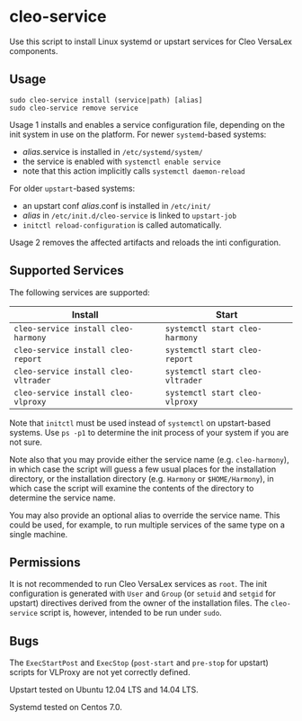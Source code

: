 # cleo-service

Use this script to install Linux systemd or upstart services for Cleo VersaLex components.

## Usage

```
sudo cleo-service install (service|path) [alias]
sudo cleo-service remove service
```

Usage 1 installs and enables a service configuration file, depending on the init system in use on the platform.  For newer `systemd`-based systems:

- *alias*.service is installed in `/etc/systemd/system/`
- the service is enabled with `systemctl enable service`
- note that this action implicitly calls `systemctl daemon-reload`

For older `upstart`-based systems:

- an upstart conf *alias*.conf is installed in `/etc/init/`
- *alias* in `/etc/init.d/cleo-service` is linked to `upstart-job`
- `initctl reload-configuration` is called automatically.

Usage 2 removes the affected artifacts and reloads the inti configuration.

## Supported Services

The following services are supported:

| Install | Start |
|---------|-------|
| `cleo-service install cleo-harmony`  | `systemctl start cleo-harmony`  |
| `cleo-service install cleo-report`   | `systemctl start cleo-report`   |
| `cleo-service install cleo-vltrader` | `systemctl start cleo-vltrader` |
| `cleo-service install cleo-vlproxy`  | `systemctl start cleo-vlproxy`  |

Note that `initctl` must be used instead of `systemctl` on upstart-based systems.  Use `ps -p1` to determine the init process of your system if you are not sure.

Note also that you may provide either the service name (e.g. `cleo-harmony`), in which case the script will guess a few usual places for the installation directory, or the installation directory (e.g. `Harmony` or `$HOME/Harmony`), in which case the script will examine the contents of the directory to determine the service name.

You may also provide an optional alias to override the service name.  This could be used, for example, to run multiple services of the same type on a single machine.

## Permissions

It is not recommended to run Cleo VersaLex services as `root`.  The init configuration is generated with `User` and `Group` (or `setuid` and `setgid` for upstart) directives derived from the owner of the installation files.  The `cleo-service` script is, however, intended to be run under `sudo`.

## Bugs

The `ExecStartPost` and `ExecStop` (`post-start` and `pre-stop` for upstart) scripts for VLProxy are not yet correctly defined.

Upstart tested on Ubuntu 12.04 LTS and 14.04 LTS.

Systemd tested on Centos 7.0.
